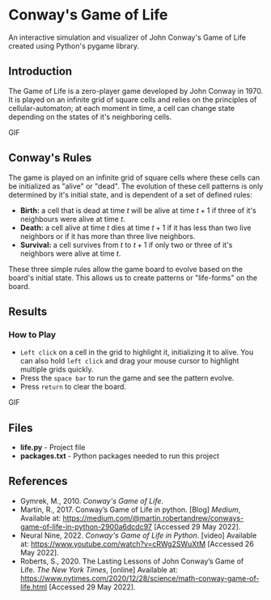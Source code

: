 # Conway's Game of Life
An interactive simulation and visualizer of John Conway's Game of Life created using Python's pygame library. 

## Introduction
The Game of Life is a zero-player game developed by John Conway in 1970. It is played on an infinite grid of square cells and relies on the principles of cellular-automaton; at each moment in time, a cell can change state depending on the states of it's neighboring cells. 

GIF

## Conway's Rules
The game is played on an infinite grid of square cells where these cells can be initialized as "alive" or "dead". The evolution of these cell patterns is only determined by it's initial state, and is dependent of a set of defined rules:
- **Birth:** a cell that is dead at time $t$ will be alive at time $t+1$ if three of it's neighbours were alive at time $t$.
- **Death:** a cell alive at time $t$ dies at time $t+1$ if it has less than two live neighbors or if it has more than three live neighbors. 
- **Survival:** a cell survives from $t$ to $t+1$ if only two or three of it's neighbors were alive at time $t$. 

These three simple rules allow the game board to evolve based on the board's initial state. This allows us to create patterns or "life-forms" on the board. 

## Results
### How to Play
- `Left click` on a cell in the grid to highlight it, initializing it to alive. You can also hold `left click` and drag your mouse cursor to highlight multiple grids quickly.
- Press the `space bar` to run the game and see the pattern evolve. 
- Press `return` to clear the board.

GIF

## Files
- **life.py** - Project file
- **packages.txt** - Python packages needed to run this project

## References
- Gymrek, M., 2010. _Conway's Game of Life_.
- Martin, R., 2017. Conway’s Game of Life in python. [Blog] _Medium_, Available at: <https://medium.com/@martin.robertandrew/conways-game-of-life-in-python-2900a6dcdc97> [Accessed 29 May 2022].
- Neural Nine, 2022. _Conway's Game of Life in Python_. [video] Available at: <https://www.youtube.com/watch?v=cRWg2SWuXtM> [Accessed 26 May 2022].
- Roberts, S., 2020. The Lasting Lessons of John Conway’s Game of Life. _The New York Times_, [online] Available at: <https://www.nytimes.com/2020/12/28/science/math-conway-game-of-life.html> [Accessed 29 May 2022].
